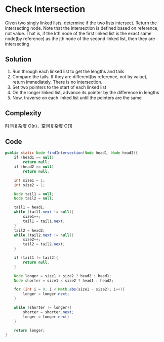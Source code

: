 # Check Intersection

Given two singly linked lists, determine if the two lists intersect. Return the intersecting node. Note that the intersection is defined based on reference, not value. That is, if the kth node of the first linked list is the exact same node(by reference) as the jth node of the second linked list, then they are intersecting.

## Solution

1. Run through each linked list to get the lengths and tails
2. Compare the tails. If they are different(by reference, not by value), return immediately. There is no intersection.
3. Set two pointers to the start of each linked list
4. On the longer linked list, advance its pointer by the difference in lengths
5. Now, traverse on each linked list until the pointers are the same

## Complexity

时间复杂度 O(n)，空间复杂度 O(1)

## Code

```java
public static Node findIntersection(Node head1, Node head2){
    if (head1 == null)
        return null;
    if (head2 == null)
        return null;

    int size1 = 1;
    int size2 = 1;

    Node tail1 = null;
    Node tail2 = null;

    tail1 = head1;
    while (tail1.next != null){
        size1++;
        tail1 = tail1.next;
    }
    tail2 = head2;
    while (tail2.next != null){
        size2++;
        tail2 = tail2.next;
    }

    if (tail1 != tail2){
        return null;
    }

    Node longer = size1 < size2 ? head2 : head1;
    Node shorter = size1 < size2 ? head1 : head2;

    for (int i = 0; i < Math.abs(size1 - size2); i++){
        longer = longer.next;
    }

    while (shorter != longer){
        shorter = shorter.next;
        longer = longer.next;
    }

    return longer;
}
```


